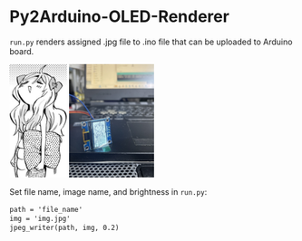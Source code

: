 # Py2Arduino-OLED-Renderer
`run.py` renders assigned .jpg file to .ino file that can be uploaded to Arduino board.

<img src="https://github.com/Kevin-TKY/Py2Arduino-OLED-Renderer/blob/main/img.jpg" height="200">  <img src="https://github.com/Kevin-TKY/Py2Arduino-OLED-Renderer/blob/main/IMG_8801.JPG" height="200">

Set file name, image name, and brightness in `run.py`:

```
path = 'file_name'
img = 'img.jpg'
jpeg_writer(path, img, 0.2)
```
